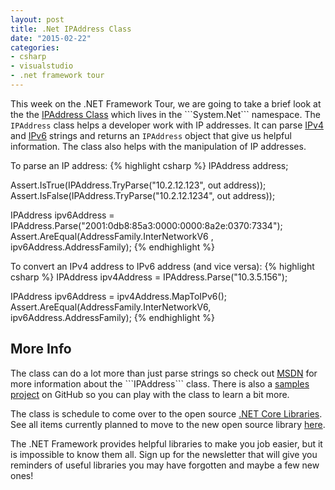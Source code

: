```yaml
---
layout: post
title: .Net IPAddress Class
date: "2015-02-22"
categories:
- csharp
- visualstudio
- .net framework tour
---
```


This week on the .NET Framework Tour, we are going to take a brief look at the the [IPAddress Class](https://msdn.microsoft.com/en-us/library/System.Net.IPAddress(v=vs.110).aspx) which lives in the  ```System.Net``` namespace.  The ```IPAddress``` class helps a developer work with IP addresses.  It can parse [IPv4](http://en.wikipedia.org/wiki/IPv4) and [IPv6](http://en.wikipedia.org/wiki/IPv6_address) strings and returns an ```IPAddress``` object that give us helpful information.  The class also helps with the manipulation of IP addresses.

To parse an IP address:
{% highlight csharp %}
IPAddress address;

Assert.IsTrue(IPAddress.TryParse("10.2.12.123", out address));
Assert.IsFalse(IPAddress.TryParse("10.2.12.1234", out address));

IPAddress ipv6Address = IPAddress.Parse("2001:0db8:85a3:0000:0000:8a2e:0370:7334");
Assert.AreEqual(AddressFamily.InterNetworkV6 , ipv6Address.AddressFamily);
{% endhighlight %}


To convert an IPv4 address to IPv6 address (and vice versa):
{% highlight csharp %}
IPAddress ipv4Address = IPAddress.Parse("10.3.5.156");

IPAddress ipv6Address = ipv4Address.MapToIPv6();
Assert.AreEqual(AddressFamily.InterNetworkV6, ipv6Address.AddressFamily);
{% endhighlight %}

## More Info

The class can do a lot more than just parse strings so check out [MSDN](https://msdn.microsoft.com/en-us/library/System.Net.IPAddress(v=vs.110).aspx) for more information about the ```IPAddress``` class.  There is also a [samples project](https://github.com/jsturtevant/DotNetSamples/blob/master/DotNetSamples/IPAddressExamples.cs) on GitHub so you can play with the class to learn a bit more.

The class is schedule to come over to the open source [.NET Core Libraries](https://github.com/dotnet/corefx).  See all items currently planned to move to the new open source library [here](http://blogs.msdn.com/cfs-file.ashx/__key/communityserver-components-postattachments/00-10-58-94-19/NetCore_5F00_OpenSourceUpdate.xlsx).

<p class="message">
The .NET Framework provides helpful libraries to make you job easier, but it is impossible to know them all.  Sign up for the newsletter that will give you reminders of useful libraries you may have forgotten and maybe a few new ones!
</p>
